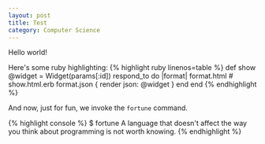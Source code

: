 ```yaml
---
layout: post
title: Test
category: Computer Science
---
```

Hello world!

Here\'s some ruby highlighting:
{% highlight ruby linenos=table %}
def show
  @widget = Widget(params[:id])
  respond_to do |format|
    format.html # show.html.erb
    format.json { render json: @widget }
  end
end
{% endhighlight %}


And now, just for fun, we invoke the `fortune` command.

{% highlight console %}
$ fortune
A language that doesn't affect the way you think about programming is
not worth knowing.
{% endhighlight %}  

